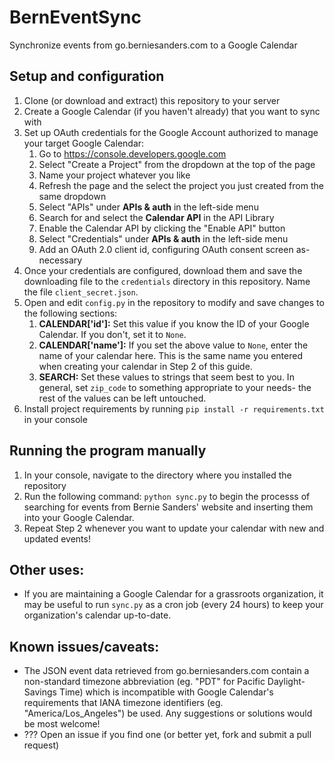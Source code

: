 # BernEventSync
Synchronize events from go.berniesanders.com to a Google Calendar

## Setup and configuration
1. Clone (or download and extract) this repository to your server
2. Create a Google Calendar (if you haven't already) that you want to sync with
3. Set up OAuth credentials for the Google Account authorized to manage your target Google Calendar:
    1. Go to https://console.developers.google.com
    2. Select "Create a Project" from the dropdown at the top of the page
    3. Name your project whatever you like
    4. Refresh the page and the select the project you just created from the same dropdown
    5. Select "APIs" under **APIs & auth** in the left-side menu
    6. Search for and select the **Calendar API** in the API Library
    7. Enable the Calendar API by clicking the "Enable API" button
    8. Select "Credentials" under **APIs & auth** in the left-side menu
    9. Add an OAuth 2.0 client id, configuring OAuth consent screen as-necessary
4. Once your credentials are configured, download them and save the downloading file to the `credentials` directory in this repository.  Name the file `client_secret.json`.
5. Open and edit `config.py` in the repository to modify and save changes to the following sections:
    1. **CALENDAR['id']:** Set this value if you know the ID of your Google Calendar.  If you don't, set it to `None`.
    2. **CALENDAR['name']:** If you set the above value to `None`, enter the name of your calendar here.  This is the same name you entered when creating your calendar in Step 2 of this guide.
    3. **SEARCH:** Set these values to strings that seem best to you.  In general, set `zip_code` to something appropriate to your needs- the rest of the values can be left untouched.
6. Install project requirements by running `pip install -r requirements.txt` in your console

## Running the program manually
1. In your console, navigate to the directory where you installed the repository
2. Run the following command: `python sync.py` to begin the processs of searching for events from Bernie Sanders' website and inserting them into your Google Calendar.
3. Repeat Step 2 whenever you want to update your calendar with new and updated events!

## Other uses:
- If you are maintaining a Google Calendar for a grassroots organization, it may be useful to run `sync.py` as a cron job (every 24 hours) to keep your organization's calendar up-to-date.

## Known issues/caveats:
- The JSON event data retrieved from go.berniesanders.com contain a non-standard timezone abbreviation (eg. "PDT" for Pacific Daylight-Savings Time) which is incompatible with Google Calendar's requirements that IANA timezone identifiers (eg. "America/Los_Angeles") be used.  Any suggestions or solutions would be most welcome!
- ??? Open an issue if you find one (or better yet, fork and submit a pull request)
